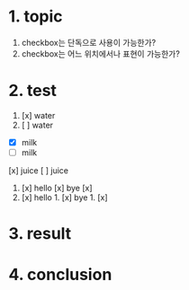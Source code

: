 # 1. topic
1. checkbox는 단독으로 사용이 가능한가?
2. checkbox는 어느 위치에서나 표현이 가능한가?

# 2. test
1. [x] water
1. [ ] water

- [x] milk
- [ ] milk

[x] juice
[ ] juice

1. [x] hello [x] bye [x]
1. [x] hello 1. [x] bye 1. [x]

# 3. result

# 4. conclusion
